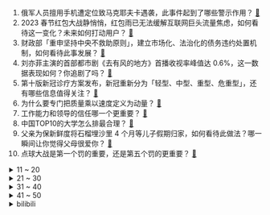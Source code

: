1. 俄军人员擅用手机遭定位致马克耶夫卡遇袭，此事件起到了哪些警示作用？ [:link:](https://www.zhihu.com/question/576761644)
2. 2023 春节红包大战静悄悄，红包雨已无法缓解互联网巨头流量焦虑，如何看待这一变化？未来如何打动用户？ [:link:](https://www.zhihu.com/question/577153315)
3. 财政部「重申坚持中央不救助原则」，建立市场化、法治化的债务违约处置机制，如何看待此事发展？ [:link:](https://www.zhihu.com/question/577121526)
4. 刘亦菲主演的首部都市剧《去有风的地方》首播收视率峰值达 0.6%，这一数据表现如何？你追剧了吗？ [:link:](https://www.zhihu.com/question/576650450)
5. 第十版新冠诊疗方案发布，新冠重新分为「轻型、中型、重型、危重型」，还有哪些信息值得关注？ [:link:](https://www.zhihu.com/question/577136965)
6. 为什么要专门把质量乘以速度定义为动量？ [:link:](https://www.zhihu.com/question/566593694)
7. 工作能力和领导的信任哪一个更重要？ [:link:](https://www.zhihu.com/question/571031561)
8. 中国TOP10的大学怎么排最合理？ [:link:](https://www.zhihu.com/question/395717364)
9. 父亲为保新鲜度将石榴埋沙里 4 个月等儿子假期归家，如何看待此做法？哪一瞬间让你觉得父母很爱你？ [:link:](https://www.zhihu.com/question/577095131)
10. 点球大战是第一个罚的重要，还是第五个罚的更重要？ [:link:](https://www.zhihu.com/question/402265764)
<details>
<summary>11 ~ 20</summary>

11. 拜登称对中国处理 COVID-19 方式感到担忧，外交部回应「避免政治化疫情的言行」，如何解读？ [:link:](https://www.zhihu.com/question/576928592)
12. 女生回男友家过节后决定分手，称「在他家两天都吃面条冷菜」，如何看待此事？ [:link:](https://www.zhihu.com/question/576948759)
13. 多家中小银行下调存款利率，去年 11 个月居民存款增加近 15 万亿，储蓄意愿为何高涨？ [:link:](https://www.zhihu.com/question/576757879)
14. 央媒评「烟花的『禁』与『放』，是时候被正视了」，哪些信息值得关注? [:link:](https://www.zhihu.com/question/577089872)
15. 武契奇宣布「 9 国已撤回承认科索沃『独立』」，在这一问题上，会引发「多米诺骨牌效应」吗？ [:link:](https://www.zhihu.com/question/577090191)
16. 中华人民共和国和菲律宾共和国联合声明，以和平方式处理南海争议，还有哪些信息值得关注？ [:link:](https://www.zhihu.com/question/576890812)
17. 特斯拉国产车型大幅降价，Model 3 起售价 22.99 万元 ，降价原因是什么？如何看待此次调价？ [:link:](https://www.zhihu.com/question/577088888)
18. 如何看待张文宏称「基层有些治疗是无用功」？应怎样有效进行「新冠救治」？基层医疗系统该注意什么？ [:link:](https://www.zhihu.com/question/576924208)
19. 女司机等红灯时一陌生男子突然上车坐到后排，女子被当场吓哭，如何看待此事？遇此情况该如何应对？ [:link:](https://www.zhihu.com/question/576450958)
20. 宋慧乔新剧《黑暗荣耀》开分 8.7 分，知乎推荐度 88%，这个评分你觉得怎么样？ [:link:](https://www.zhihu.com/question/576258100)
</details>
<details>
<summary>21 ~ 30</summary>

21. 天津市一辆装有 46 万盒连花清瘟的货车起火，绝大部分被抢救出来了，哪些信息值得关注？ [:link:](https://www.zhihu.com/question/576881207)
22. 如何看待老人不会写字在银行取不出养老金 ，柜台「不会签字就取不了钱」？不识字的老人如何使用银行服务？ [:link:](https://www.zhihu.com/question/576900889)
23. 湖南邵阳县发布「春节将至，倡导大家在疫情高流行期非必要不返乡」，如何在春节疫情高流行期做好个人防护？ [:link:](https://www.zhihu.com/question/576924534)
24. 上海一家网吧春节促销 300 元包 20 天，参加者签「生死状」，「生死状」是否具有法律效力？ [:link:](https://www.zhihu.com/question/577082037)
25. 优衣库遭掀帘女子男友称「事情发酵到这个程度很满意」，信阳警方称已立案，社会舆论对此事会带来哪些影响？ [:link:](https://www.zhihu.com/question/577082373)
26. 住房和城乡建设部部长表示「对于购买第一套住房的要大力支持」，透露了哪些信息？ [:link:](https://www.zhihu.com/question/576955446)
27. 《红楼梦》抄检大观园各方反应强烈，为什么林黛玉噤声？ [:link:](https://www.zhihu.com/question/565250849)
28. 有哪些自用或者送礼都值得购买的幸福感小家电？ [:link:](https://www.zhihu.com/question/572339835)
29. 冬季续航“逆生长”，DHT这次升级有什么特点？ [:link:](https://www.zhihu.com/question/576893570)
30. 能够提升冬季幸福感的家电，都有哪些 ? [:link:](https://www.zhihu.com/question/507912616)
</details>
<details>
<summary>31 ~ 40</summary>

31. 《滕王阁序》被誉为千古第一赋，引经据典，辞藻华丽，你相信王勃是即兴作文吗？ [:link:](https://www.zhihu.com/question/512500689)
32. 注重培养孩子的艺术兴趣对孩子的未来发展有什么积极影响？ [:link:](https://www.zhihu.com/question/525765043)
33. 为什么男人对燃油车有着谜之坚持？ [:link:](https://www.zhihu.com/question/571171650)
34. 演员必须理解编剧或导演的思想吗？ [:link:](https://www.zhihu.com/question/548978373)
35. 2023 国考 1 月 7-8 日开考，近 260 万人参考，今年上岸难度怎么样？ [:link:](https://www.zhihu.com/question/577130687)
36. 如何评价苟利军和李海宁在《2023 洞见对谈》中称，人类本就是宇宙中的星辰，天文学家是一群浪漫的人吗？ [:link:](https://www.zhihu.com/question/576110061)
37. 马上过年了，有哪些好看的花瓶可以搭配年宵花？ [:link:](https://www.zhihu.com/question/512023214)
38. 2023 春运客流量约 20.95 亿人次，预计同比增长 99.5%，哪些信息值得关注？ [:link:](https://www.zhihu.com/question/577093124)
39. 鹦鹉有什么让你觉得神奇的地方？ [:link:](https://www.zhihu.com/question/401305764)
40. 马上回家过年了，旅途中遇到自己突然发烧或者身边人发烧了，怎么办？ [:link:](https://www.zhihu.com/question/575475253)
</details>
<details>
<summary>41 ~ 50</summary>

41. Paxlovid、莫诺拉韦和阿兹夫定 3 款新冠药已上市，各有哪些利弊和注意事项？普通人如何选择？ [:link:](https://www.zhihu.com/question/577087601)
42. 2023 国考笔试时要注意哪些事项？ [:link:](https://www.zhihu.com/question/564323576)
43. 如何评价《原神》3.4版本前瞻特别节目「磬弦奏华夜」? [:link:](https://www.zhihu.com/question/577156659)
44. 在外奔波一年，想给家人买一些年货，大家觉得送什么合适？ [:link:](https://www.zhihu.com/question/577142167)
45. 春运或春节期间在路上应该怎么做好防护？ [:link:](https://www.zhihu.com/question/575475842)
46. 玩游戏《鹅鸭杀》一直被骗被背叛，导致心态崩溃大哭，这样正常吗? [:link:](https://www.zhihu.com/question/575506572)
47. 第十版新冠诊疗方案发布，不再要求新冠病例集中隔离收治，此举意味着什么？ [:link:](https://www.zhihu.com/question/577137486)
48. 美国众议长选举十轮投票仍未果，这种政治机能失常反映了美国制度哪些问题？党内冲突对整个政治体系有何影响？ [:link:](https://www.zhihu.com/question/577088165)
49. C和C++有什么区别? [:link:](https://www.zhihu.com/question/565364868)
50. 在量化交易公司做因子研究进入瓶颈，找不到新因子怎么办？ [:link:](https://www.zhihu.com/question/529940339)
</details><details>
<summary>bilibili</summary>

1. 阅片无数但是最后一期【阅片无数Ⅱ 71】 [:link:](//www.bilibili.com/video/BV1d44y197xi)
2. 论：如何把鸡汤，贴在蛋糕上。。。 [:link:](//www.bilibili.com/video/BV1qg411x7Aw)
3. 喜欢只是一时的，双标却是一世的。 [:link:](//www.bilibili.com/video/BV1wP411F7nG)
4. 如果地球有变，怎么带着全人类跑路？ [:link:](//www.bilibili.com/video/BV1A3411S7ai)
5. 《原神》3.4版本PV：「磬弦奏华夜」 [:link:](//www.bilibili.com/video/BV1fR4y127PT)
6. 《未定事件簿》「故城黎明的回响」活动PV：天地盟誓，人间为谁春 [:link:](//www.bilibili.com/video/BV1Z24y1Y7zP)
7. “赐我，回到2019的那个盛夏” [:link:](//www.bilibili.com/video/BV1CG4y1m7cf)
8. 《没想到我也有给阿b颁奖的一天》 [:link:](//www.bilibili.com/video/BV1cd4y1E7m6)
9. 跟我签订契约，成为乡村教师吧！ [:link:](//www.bilibili.com/video/BV16Y411m7at)
10. 什么是“科技与狠活”，你真的了解它的含义吗？ [:link:](//www.bilibili.com/video/BV1j3411S7Nt)
<details>
<summary>11 ~ 20</summary>

11. 世界上最差的up主和她消失的整整345天 [:link:](//www.bilibili.com/video/BV1uG4y1L7dN)
12. 25岁的我当了最年轻的政协委员！没有骄傲喔₍ᐢ⸝⸝›  ̫ ‹⸝⸝ᐢ₎ [:link:](//www.bilibili.com/video/BV1q84y1Y7qr)
13. 不能为毒枭洗白！ [:link:](//www.bilibili.com/video/BV11W4y157zU)
14. 吃之前觉得是智商税，结果吃上瘾了 [:link:](//www.bilibili.com/video/BV1r24y1v7Ji)
15. 中国56民族服装，气势不能输 [:link:](//www.bilibili.com/video/BV1cA411D7Pu)
16. 第一次在兄弟面前展示才艺 [:link:](//www.bilibili.com/video/BV1ND4y1L7rS)
17. 羌羌羌羌羌羌羌族小煞 ！ [:link:](//www.bilibili.com/video/BV1aY411m7z2)
18. 不同类型的人被骂时的反应 [:link:](//www.bilibili.com/video/BV1D14y1g7ZJ)
19. 我，周树人，努力活成一个人，并向人间喊了一声“别跪着了！” [:link:](//www.bilibili.com/video/BV1W14y1G741)
20. 你们说，除了优雅永不过时，还有什么？ [:link:](//www.bilibili.com/video/BV1NG4y177Rh)
</details>
<details>
<summary>21 ~ 30</summary>

21. 亲身体验《体罚神器》，皮开肉绽真不是开玩笑 [:link:](//www.bilibili.com/video/BV15D4y1L7tf)
22. 哔哩哔哩年度大冤种 做了两年视频没赚一分钱 [:link:](//www.bilibili.com/video/BV1bd4y1E7V6)
23. 米哈游那群疯子 [:link:](//www.bilibili.com/video/BV1xe4y137kT)
24. 【提瓦特乐感测试】谁是谁的主题曲？你猜对了几个？😉🏅 [:link:](//www.bilibili.com/video/BV1PR4y1m7uz)
25. 天王老子来了也得加钱 [:link:](//www.bilibili.com/video/BV1jD4y1V7fL)
26. 一上午收粉丝400+条投诉！你们关注的童年零食店，督哥来了 [:link:](//www.bilibili.com/video/BV1j44y197kX)
27. 枪战、卧底、濒死…这是“小说”都编不出来的真实边境禁毒故事 [:link:](//www.bilibili.com/video/BV1TG4y1L7F9)
28. 这一定就是原片吧9 [:link:](//www.bilibili.com/video/BV1c3411Q7XH)
29. 这是一个没头没脑的陷阱！ [:link:](//www.bilibili.com/video/BV1n14y1g7Mi)
30. 【真人火影】耗时480小时！超燃还原死门凯！ [:link:](//www.bilibili.com/video/BV1re4y1V769)
</details>
<details>
<summary>31 ~ 40</summary>

31. 22岁的夏天，我攒够了钱，决定出国 [:link:](//www.bilibili.com/video/BV1rA411f7Bo)
32. 张主任：青铜局里怎么混进来个王者 [:link:](//www.bilibili.com/video/BV1CK41127rV)
33. 我和DD的训练视频：开灯训练，这种开关比较难，但是我们还是完成了。看到最后有惊喜。 [:link:](//www.bilibili.com/video/BV1924y1v71q)
34. 这届粉丝还真敢说啊。。。 [:link:](//www.bilibili.com/video/BV1vD4y1V7ba)
35. 认罪文学！？！臣一罪：遇你，臣二罪：识你，臣三罪..... [:link:](//www.bilibili.com/video/BV1N3411S7C3)
36. 【时代少年团】三时有声微电影拍摄花絮 [:link:](//www.bilibili.com/video/BV1tW4y157Rp)
37. 啊？ [:link:](//www.bilibili.com/video/BV1aK411271d)
38. 【祖娅纳惜】我命在我，不属天地！《吾道》高燃戏腔唱木兰！ [:link:](//www.bilibili.com/video/BV1414y1g7rb)
39. 历时一个月的努力，大蛋终于被我收入囊中 [:link:](//www.bilibili.com/video/BV1ER4y1S7P6)
40. 离谱到家了02 ！两社恐去3个UP主家零元购! [:link:](//www.bilibili.com/video/BV1uY41117fz)
</details>
<details>
<summary>41 ~ 50</summary>

41. 棋手战鹰（x）骑手战鹰（√） [:link:](//www.bilibili.com/video/BV1G3411S7By)
42. 用八宝粥罐子开锁 [:link:](//www.bilibili.com/video/BV1QW4y1V7QJ)
43. 冬季骑行东北吉林，没地方住睡在雪地上，网友表示拍完赶紧回宾馆我很无奈 [:link:](//www.bilibili.com/video/BV1eM411a7Ap)
44. 【散人】国产悬疑恐怖 纸嫁衣团队新作《黑暗笔录》（完结共5P） [:link:](//www.bilibili.com/video/BV1T84y1e796)
45. 丞相终章|| 五丈原，殒赤星汉丞相谢幕归天 [:link:](//www.bilibili.com/video/BV1t14y1G7zS)
46. 《玩 糖 大 师》 [:link:](//www.bilibili.com/video/BV1gg41147Sn)
47. 大白熊单挑狼群，1v11大胜归来 [:link:](//www.bilibili.com/video/BV19g411s7vx)
48. 电影最TOP：开喷！2022年度十大烂片盘点 [:link:](//www.bilibili.com/video/BV1cR4y1S7bD)
49. 为了避雨，误入地下城！ [:link:](//www.bilibili.com/video/BV1n84y1e7SP)
50. 这么难做的鸡，怪不得差点失传！ [:link:](//www.bilibili.com/video/BV1sK411y7nW)
</details>
<details>
<summary>51 ~ 60</summary>

51. 今天！我要把绵羊料理家吃空！！！ [:link:](//www.bilibili.com/video/BV1R8411N7MQ)
52. 什么是肝帝，他说.....【2】 [:link:](//www.bilibili.com/video/BV14g411t72p)
53. 我居然要上春晚了，普通人努力，也可以把生活越过越好 [:link:](//www.bilibili.com/video/BV1de4y1G71z)
54. 《 肥 子 打 工 记 》 [:link:](//www.bilibili.com/video/BV1TY411m7nk)
55. 小火车查尔斯 #3 结局，查尔斯超进化！我遇到了水怪！ [:link:](//www.bilibili.com/video/BV1c3411S7vD)
56. 【全站最硬核】《中国奇谭》第二话《鹅鹅鹅》深度解析&神秘彩蛋 [:link:](//www.bilibili.com/video/BV1Rg411x7gk)
57. 一生要强的妈妈，买房子都不求人结果跪在了奇趣蛋下，哈哈哈哈 [:link:](//www.bilibili.com/video/BV1oA411S7sn)
58. 有人抓到了一只头上戴“芯片”的鸽子？ [:link:](//www.bilibili.com/video/BV1FG4y177J8)
59. 柯南，利用磁带和国际象棋制造密室！ [:link:](//www.bilibili.com/video/BV1AD4y1L7BH)
60. 家人们出大事了！ [:link:](//www.bilibili.com/video/BV1724y1i7XR)
</details>
<details>
<summary>61 ~ 70</summary>

61. 塞诺四色队，很怪，就是很怪… [:link:](//www.bilibili.com/video/BV1TR4y1S7UP)
62. 暴力通关！挑战1W元通关造梦无双#1 [:link:](//www.bilibili.com/video/BV1xW4y157kz)
63. 《干了一件大事》 [:link:](//www.bilibili.com/video/BV1R3411U7n7)
64. 小 飞 棍 来 咯 ！【汽油桶快乐阴人流#20】 [:link:](//www.bilibili.com/video/BV1nd4y177zq)
65. [GOING SEVENTEEN SPECIAL] 寒假特辑: 要管和不管 #2 [:link:](//www.bilibili.com/video/BV1ZM411h7By)
66. 这是一道难度堪比泡面的拌面！那么它的味道究竟如何？ [:link:](//www.bilibili.com/video/BV1YD4y1V72A)
67. 珐露珊：我们院不教做饭啊〖白白剧场〗 [:link:](//www.bilibili.com/video/BV1X3411U74L)
68. 赛季第二天，治好了我的精神内耗 [:link:](//www.bilibili.com/video/BV1J24y1i7dx)
69. 鹰眼演员被铲车碾压重伤；奇异博士演员或遭到巨额索赔 [:link:](//www.bilibili.com/video/BV1K44y1R762)
70. 2000元的西餐让我吃蚂蚁！用的全是国产食材？真值得还是薅顾客？ [:link:](//www.bilibili.com/video/BV1yg411x7oe)
</details>
<details>
<summary>71 ~ 80</summary>

71. 围着小太阳，睡成一窝一窝 [:link:](//www.bilibili.com/video/BV1tG4y117tn)
72. 15斤重全网最大帝王蟹，可遇不可求，吃一根腿就饱了 [:link:](//www.bilibili.com/video/BV1R3411U7Yb)
73. 在马路边捡到一包毒品后... [:link:](//www.bilibili.com/video/BV1aP4y1e7cg)
74. 狗狗好久没吃肉了去冷库买了点卖不掉的蛋包肠，还有很多鸡蛋黄了 [:link:](//www.bilibili.com/video/BV1e8411E7rz)
75. “顶级的猎手，往往以猎物的姿态出现。”迦南cos [:link:](//www.bilibili.com/video/BV1jg411x7FL)
76. 化学老师说...... [:link:](//www.bilibili.com/video/BV1J84y1W7Jp)
77. 【原神】3.4前瞻直播终于来了！大伟哥亲自上阵，300原石不要忘记领！ [:link:](//www.bilibili.com/video/BV16M411a7XF)
78. 要不是这个视频，我可能一辈子都会蒙在鼓里 [:link:](//www.bilibili.com/video/BV1Cv4y1i7ZW)
79. 足球场解救 [:link:](//www.bilibili.com/video/BV1cG4y127Dg)
80. 四岁女童被拐卖了6万 被解救时已离家千里！ [:link:](//www.bilibili.com/video/BV1mg411x7AG)
</details>
<details>
<summary>81 ~ 90</summary>

81. 上辈子当过特种兵吧 [:link:](//www.bilibili.com/video/BV1qG4y117Bd)
82. 奇怪的海獭，但是日语版 [:link:](//www.bilibili.com/video/BV1dG4y157gn)
83. 聊聊我的游戏史，那段让我白白花了200万人民币，却又格外珍惜的回忆 [:link:](//www.bilibili.com/video/BV16g411W7HQ)
84. 消灭主C暴政 世界属于种门！ [:link:](//www.bilibili.com/video/BV1TP4y1i7QG)
85. 【花小烙】我们发烧的时候身体里都发生了什么？ [:link:](//www.bilibili.com/video/BV1QP4y1e7kY)
86. 琥珀里面有长颈鹿正常吗？ [:link:](//www.bilibili.com/video/BV1N3411S7t3)
87. 智者欣赏，愚者比较，上次是我的问题，这次重新给09年的学妹拍一组。 [:link:](//www.bilibili.com/video/BV1a84y1e7VM)
88. 新概念“差劲” [:link:](//www.bilibili.com/video/BV11G4y117pS)
89. 开局氪3w6！这期肝爆了！从金框开始的阴阳师！ [:link:](//www.bilibili.com/video/BV1hW4y157Mr)
90. 如果姜云升的《浪漫主义》是这几位歌手的歌 [:link:](//www.bilibili.com/video/BV1E3411S7LM)
</details>
<details>
<summary>91 ~ 100</summary>

91. 春季种菜时间表 [:link:](//www.bilibili.com/video/BV1GG4y177fa)
92. 谁还记得9年前被囚禁的世界，一边解谜一边生存，它的最新版（1.19.3）又回来了 [:link:](//www.bilibili.com/video/BV1Z44y1X7Jf)
93. 【自制动画】《你就是...下一个？》太太太 帅 啦！！！！！！！！！！！！！ [:link:](//www.bilibili.com/video/BV1Rg411x73n)
94. 仰 望 星 空 派 [:link:](//www.bilibili.com/video/BV1TG4y177Tk)
95. 被迫脱下红蓝战袍的日子能够在国家队赢得一切 这才是命运真正的安排 [:link:](//www.bilibili.com/video/BV1aA411f7oD)
96. 【JUMP】看了韩国影视剧，发现中国观众太宽容了。 [:link:](//www.bilibili.com/video/BV1Gd4y1E7Ct)
97. 【李克勤 X 晚风心里吹】李氏唱腔飘进花海桃源，粤语清歌传颂飞花妙舞 [:link:](//www.bilibili.com/video/BV1h3411U7e1)
98. 有一个世界冠军姐姐是什么体验 [:link:](//www.bilibili.com/video/BV11M411h7rc)
99. 松鼠：空投掉脸上了 [:link:](//www.bilibili.com/video/BV1c44y1R77f)
100. 玩明白的死门凯能有多恐怖？ [:link:](//www.bilibili.com/video/BV1bK41127CB)
</details></details>